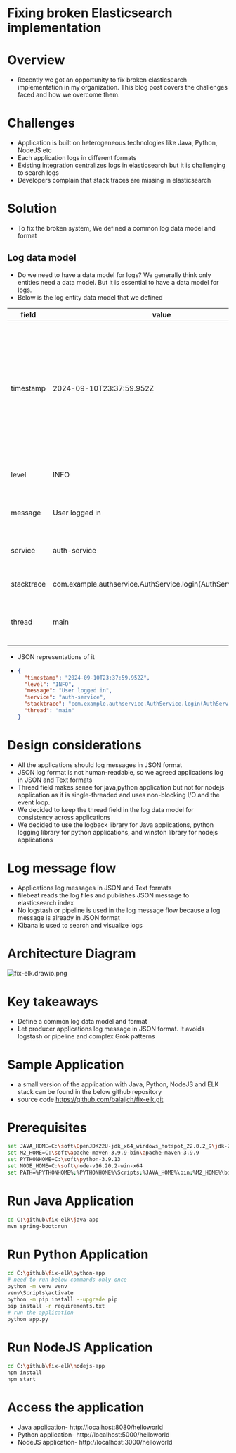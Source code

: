# Fixing broken Elasticsearch implementation

# Overview

- Recently we got an opportunity to fix broken elasticsearch implementation in my organization. This blog post covers
  the
  challenges faced and how we overcome them.

# Challenges
- Application is built on heterogeneous technologies like Java, Python, NodeJS etc
- Each application logs in different formats
- Existing integration centralizes logs in elasticsearch but it is challenging to search logs
- Developers complain that stack traces are missing in elasticsearch

# Solution

- To fix the broken system, We defined a common log data model and format

## Log data model

- Do we need to have a data model for logs? We generally think only entities need a data model. But it is essential to
  have a data model for logs.
- Below is the log entity data model that we defined

| field      | value                                                          | explanation                                                                                                                                |
|------------|----------------------------------------------------------------|--------------------------------------------------------------------------------------------------------------------------------------------|
| timestamp  | 2024-09-10T23:37:59.952Z                                       | log timestamp should be in UTC (Coordinated Universal Time) because it is not affected by time zones or Daylight Saving Time (DST) changes |
| level      | INFO                                                           | log level is used to categorize logs                                                                                                       |
| message    | User logged in                                                 | log message is a human-readable message                                                                                                    |
| service    | auth-service                                                   | Name of the service that generated the log                                                                                                 |
| stacktrace | com.example.authservice.AuthService.login(AuthService.java:10) | Stack trace of the log message                                                                                                             |                                                                          
| thread     | main                                                           | Name of the thread that generated the log message                                                                                          |

- JSON representations of it
- ```json
  {
    "timestamp": "2024-09-10T23:37:59.952Z",
    "level": "INFO",
    "message": "User logged in",
    "service": "auth-service",
    "stacktrace": "com.example.authservice.AuthService.login(AuthService.java:10)",
    "thread": "main"
  }
  ```

# Design considerations
- All the applications should log messages in JSON format
- JSON log format is not human-readable, so we agreed applications log in JSON and Text formats
- Thread field makes sense for java,python application but not for nodejs application as it is single-threaded and uses
  non-blocking I/O and the event loop.
- We decided to keep the thread field in the log data model for consistency across applications
- We decided to use the logback library for Java applications, python logging library for python applications, and
  winston library for nodejs applications
# Log message flow
- Applications log messages in JSON and Text formats
- filebeat reads the log files and publishes JSON message to elasticsearch index
- No logstash or pipeline is used in the log message flow because a log message is already in JSON format
- Kibana is used to search and visualize logs
# Architecture Diagram
![fix-elk.drawio.png](fix-elk.drawio.png)
# Key takeaways
- Define a common log data model and format
- Let producer applications log message in JSON format. It avoids logstash or pipeline and complex Grok patterns
# Sample Application 
- a small version of the application with Java, Python, NodeJS and ELK stack can be found in the below github repository
- source code https://github.com/balajich/fix-elk.git
# Prerequisites
```bash
set JAVA_HOME=C:\soft\OpenJDK22U-jdk_x64_windows_hotspot_22.0.2_9\jdk-22.0.2+9
set M2_HOME=C:\soft\apache-maven-3.9.9-bin\apache-maven-3.9.9
set PYTHONHOME=C:\soft\python-3.9.13
set NODE_HOME=C:\soft\node-v16.20.2-win-x64
set PATH=%PYTHONHOME%;%PYTHONHOME%\Scripts;%JAVA_HOME%\bin;%M2_HOME%\bin;%NODE_HOME%;%PATH%
```

# Run Java Application

```bash
cd C:\github\fix-elk\java-app
mvn spring-boot:run
```

# Run Python Application

```bash
cd C:\github\fix-elk\python-app
# need to run below commands only once
python -m venv venv
venv\Scripts\activate
python -m pip install --upgrade pip
pip install -r requirements.txt
# run the application
python app.py
```

# Run NodeJS Application

```bash
cd C:\github\fix-elk\nodejs-app
npm install
npm start
```

# Access the application

- Java application- http://localhost:8080/helloworld
- Python application- http://localhost:5000/helloworld
- NodeJS application- http://localhost:3000/helloworld
